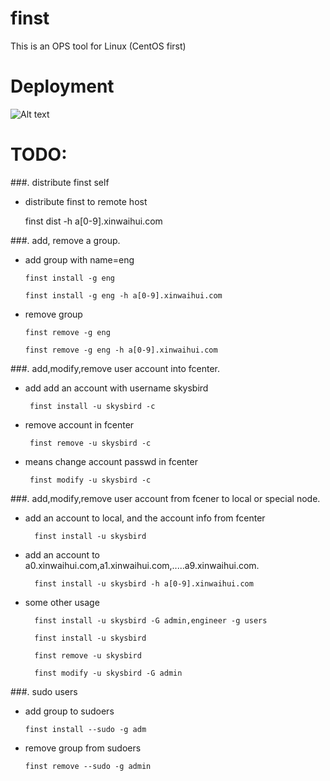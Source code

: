 finst
=====
This is an OPS tool for Linux (CentOS first)

Deployment
=====
![Alt text](https://raw.github.com/skysbird/finst/master/finst.png)

TODO:
====
###. distribute finst self

   - distribute finst to remote host

        finst dist  -h a[0-9].xinwaihui.com

###. add,  remove a group.

   - add group with name=eng

         finst install -g eng 
  
         finst install -g eng -h a[0-9].xinwaihui.com

   - remove group
  
         finst remove -g eng

         finst remove -g eng -h a[0-9].xinwaihui.com

###. add,modify,remove user account into fcenter.

   - add add an account with username skysbird 

  
          finst install -u skysbird -c

   - remove account in fcenter

          finst remove -u skysbird -c

   - means change account passwd in fcenter  

          finst modify -u skysbird -c


	

###. add,modify,remove user account from fcener to local or special node.

  - add an account to local, and the account info from fcenter

          finst install -u skysbird 

  - add an account to a0.xinwaihui.com,a1.xinwaihui.com,.....a9.xinwaihui.com.

          finst install -u skysbird -h a[0-9].xinwaihui.com

  - some other usage
 
          finst install -u skysbird -G admin,engineer -g users

          finst install -u skysbird 

          finst remove -u skysbird

          finst modify -u skysbird -G admin 

###. sudo users

   - add group to sudoers

         finst install --sudo -g adm

   - remove group from sudoers

         finst remove --sudo -g admin


    



